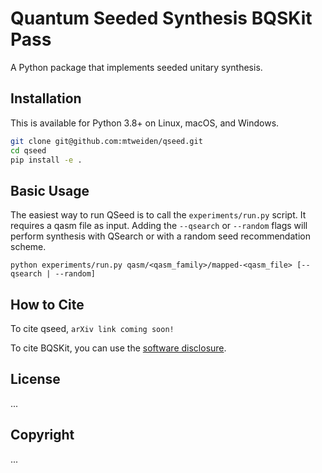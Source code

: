 # Quantum Seeded Synthesis BQSKit Pass

A Python package that implements seeded unitary synthesis.

## Installation

This is available for Python 3.8+ on Linux, macOS, and Windows.

```sh
git clone git@github.com:mtweiden/qseed.git
cd qseed
pip install -e .
```

## Basic Usage
The easiest way to run QSeed is to call the `experiments/run.py` script. It requires a qasm file as input. Adding the `--qsearch` or `--random` flags will perform synthesis with QSearch or with a random seed recommendation scheme.
```
python experiments/run.py qasm/<qasm_family>/mapped-<qasm_file> [--qsearch | --random]
```

## How to Cite

To cite qseed, `arXiv link coming soon!`

To cite BQSKit, you can use the [software disclosure](https://www.osti.gov/biblio/1785933).

## License
...

## Copyright
...
